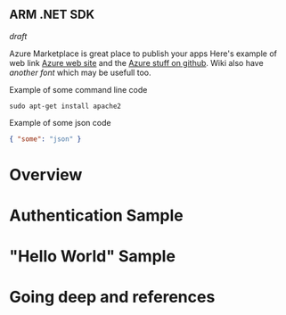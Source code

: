 ## ARM .NET SDK

*draft*

Azure Marketplace is great place to publish your apps 
Here's example of web link [Azure web site](http://azure.microsoft.com//) and the [Azure stuff on github](http://azure.github.io/).
Wiki also have *another font* which may be usefull too.


Example of some command line code 

    sudo apt-get install apache2

Example of some json code
```json
{ "some": "json" }
```


# Overview 

# Authentication Sample 

# "Hello World" Sample 

# Going deep and references
  